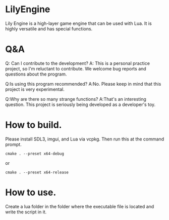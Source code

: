 # LilyEngine
Lily Engine is a high-layer game engine that can be used with Lua. It is highly versatile and has special functions.
# Q&A
Q: Can I contribute to the development?
A: This is a personal practice project, so I'm reluctant to contribute. We welcome bug reports and questions about the program.

Q:Is using this program recommended?
A:No. Please keep in mind that this project is very experimental.

Q:Why are there so many strange functions?
A:That's an interesting question. This project is seriously being developed as a developer's toy.

# How to build.
Please install SDL3, imgui, and Lua via vcpkg.
Then run this at the command prompt.
```
cmake . --preset x64-debug
```
or
```
cmake . --preset x64-release
```

# How to use.
Create a lua folder in the folder where the executable file is located and write the script in it.
